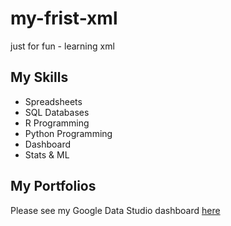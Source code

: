 # my-frist-xml
just for fun - learning xml

## My Skills

- Spreadsheets
- SQL Databases
- R Programming
- Python Programming
- Dashboard
- Stats & ML

## My Portfolios

Please see my Google Data Studio dashboard [here](https://www.google.com)
